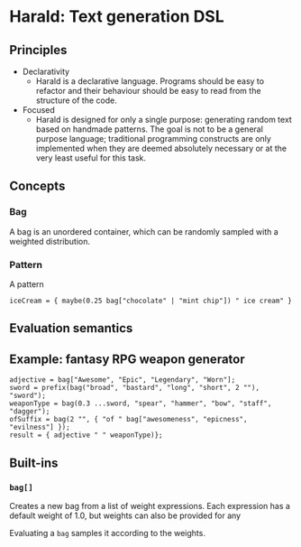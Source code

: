 # Harald: Text generation DSL

## Principles

- Declarativity
  - Harald is a declarative language. Programs should be easy to refactor and their behaviour should be easy to read from the structure of the code.
- Focused
  - Harald is designed for only a single purpose: generating random text based on handmade patterns. The goal is not to be a general purpose language; traditional programming constructs are only implemented when they are deemed absolutely necessary or at the very least useful for this task.

## Concepts

### Bag

A bag is an unordered container, which can be randomly sampled with a weighted distribution.

### Pattern

A pattern

```
iceCream = { maybe(0.25 bag["chocolate" | "mint chip"]) " ice cream" }
```

## Evaluation semantics

## Example: fantasy RPG weapon generator

```
adjective = bag["Awesome", "Epic", "Legendary", "Worn"];
sword = prefix(bag("broad", "bastard", "long", "short", 2 ""), "sword");
weaponType = bag(0.3 ...sword, "spear", "hammer", "bow", "staff", "dagger");
ofSuffix = bag(2 "", { "of " bag["awesomeness", "epicness", "evilness"] });
result = { adjective " " weaponType)};
```

## Built-ins

### `bag[]`

Creates a new bag from a list of weight expressions. Each expression has a default weight of 1.0, but weights can also be provided for any

Evaluating a `bag` samples it according to the weights.
